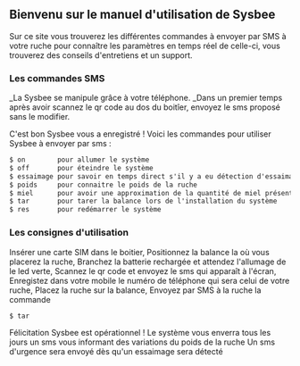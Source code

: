 ## Bienvenu sur le manuel d'utilisation de Sysbee

Sur ce site vous trouverez les différentes commandes à envoyer par SMS à votre ruche pour connaître les paramètres en temps réel de celle-ci, vous trouverez des conseils d'entretiens et un support.

### Les commandes SMS

_La Sysbee se manipule grâce à votre téléphone.
_Dans un premier temps après avoir scannez le qr code au dos du boitîer, envoyez le sms proposé sans le modifier.

C'est bon Sysbee vous a enregistré ! Voici les commandes pour utiliser Sysbee à envoyer par sms  :
```markdown
$ on        pour allumer le système
$ off       pour éteindre le système
$ essaimage pour savoir en temps direct s'il y a eu détection d'essaimage
$ poids     pour connaitre le poids de la ruche
$ miel      pour avoir une approximation de la quantité de miel présent dans la ruche
$ tar       pour tarer la balance lors de l'installation du système
$ res       pour redémarrer le système
```
### Les consignes d'utilisation

Insérer une carte SIM dans le boitier, 
Positionnez la balance la où vous placerez la ruche,
Branchez la batterie rechargée et attendez l'allumage de le led verte,
Scannez le qr code et envoyez le sms qui apparaît à l'écran,
Enregistez dans votre mobile le numéro de téléphone qui sera celui de votre ruche,
Placez la ruche sur la balance,
Envoyez par SMS à la ruche la commande 
```mardown
$ tar
```
Félicitation Sysbee est opérationnel !
Le système vous enverra tous les jours un sms vous informant des variations du poids de la ruche
Un sms d'urgence sera envoyé dès qu'un essaimage sera détecté
